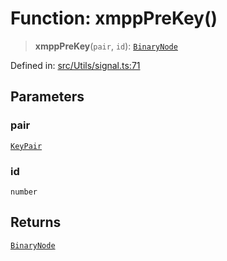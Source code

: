 # Function: xmppPreKey()

> **xmppPreKey**(`pair`, `id`): [`BinaryNode`](../type-aliases/BinaryNode.md)

Defined in: [src/Utils/signal.ts:71](https://github.com/Fokusdotid/bail/blob/a029a4f9908cd3806112e8438f5a31dda1376b84/src/Utils/signal.ts#L71)

## Parameters

### pair

[`KeyPair`](../type-aliases/KeyPair.md)

### id

`number`

## Returns

[`BinaryNode`](../type-aliases/BinaryNode.md)
